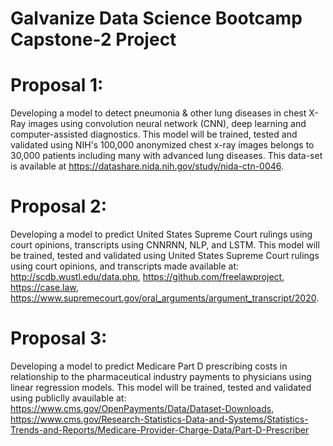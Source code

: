 # Galvanize Data Science Bootcamp Capstone-2 Project 

# Proposal 1: 
Developing a model to detect pneumonia & other lung diseases  in chest X-Ray images using convolution neural network (CNN), deep learning and computer-assisted diagnostics. This model will be trained, tested and validated using NIH's 100,000 anonymized chest x-ray images belongs to 30,000 patients including many with advanced lung diseases. This data-set is available at https://datashare.nida.nih.gov/study/nida-ctn-0046.


# Proposal 2: 
Developing a model to predict United States Supreme Court rulings using court opinions, transcripts using CNNRNN, NLP, and LSTM. This model will be trained, tested and validated using United States Supreme Court rulings using court opinions, and transcripts made available at: http://scdb.wustl.edu/data.php, https://github.com/freelawproject, https://case.law, https://www.supremecourt.gov/oral_arguments/argument_transcript/2020. 


# Proposal 3:
Developing a model to predict Medicare Part D prescribing costs in relationship to the pharmaceutical industry payments to physicians using linear regression models. This model will be trained, tested and validated using publiclly avauilable at: https://www.cms.gov/OpenPayments/Data/Dataset-Downloads, https://www.cms.gov/Research-Statistics-Data-and-Systems/Statistics-Trends-and-Reports/Medicare-Provider-Charge-Data/Part-D-Prescriber
